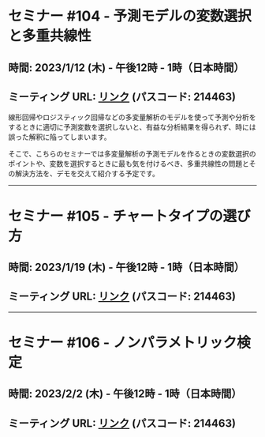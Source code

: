 # セミナー #104 - 予測モデルの変数選択と多重共線性

## 時間: 2023/1/12 (木) - 午後12時 - 1時（日本時間）

## ミーティング URL: [リンク](https://us02web.zoom.us/j/331585134?pwd=VGVyeXBRWjFMT2hESFdhSU45Z2d0dz09) (パスコード: 214463)

線形回帰やロジスティック回帰などの多変量解析のモデルを使って予測や分析をするときに適切に予測変数を選択しないと、有益な分析結果を得られず、時には誤った解釈に陥ってしまいます。

そこで、こちらのセミナーでは多変量解析の予測モデルを作るときの変数選択のポイントや、変数を選択するときに最も気を付けるべき、多重共線性の問題とその解決方法を、デモを交えて紹介する予定です。

----

# セミナー #105 - チャートタイプの選び方

## 時間: 2023/1/19 (木) - 午後12時 - 1時（日本時間）

## ミーティング URL: [リンク](https://us02web.zoom.us/j/331585134?pwd=VGVyeXBRWjFMT2hESFdhSU45Z2d0dz09) (パスコード: 214463)

----

# セミナー #106 - ノンパラメトリック検定

## 時間: 2023/2/2 (木) - 午後12時 - 1時（日本時間）

## ミーティング URL: [リンク](https://us02web.zoom.us/j/331585134?pwd=VGVyeXBRWjFMT2hESFdhSU45Z2d0dz09) (パスコード: 214463)
